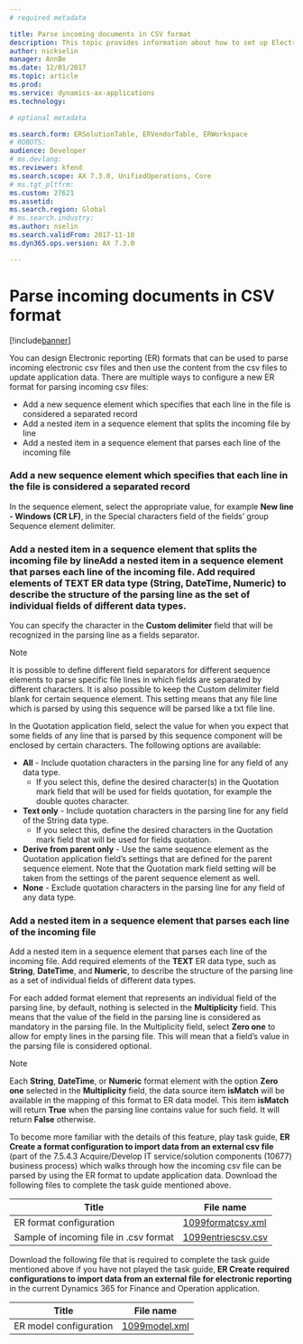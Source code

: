 ```yaml
---
# required metadata

title: Parse incoming documents in CSV format
description: This topic provides information about how to set up Electronic reporting (ER) formats to parse incoming CSV formatted documents. 
author: nickselin
manager: AnnBe
ms.date: 12/01/2017
ms.topic: article
ms.prod: 
ms.service: dynamics-ax-applications
ms.technology: 

# optional metadata

ms.search.form: ERSolutionTable, ERVendorTable, ERWorkspace
# ROBOTS: 
audience: Developer
# ms.devlang: 
ms.reviewer: kfend
ms.search.scope: AX 7.3.0, UnifiedOperations, Core
# ms.tgt_pltfrm: 
ms.custom: 27621
ms.assetid: 
ms.search.region: Global
# ms.search.industry: 
ms.author: nselin
ms.search.validFrom: 2017-11-10
ms.dyn365.ops.version: AX 7.3.0

---
```

# Parse incoming documents in CSV format
[!include[banner](../includes/banner.md)]

You can design Electronic reporting (ER) formats that can be used to parse incoming electronic csv files and then use the content from the csv files to update application data.
There are multiple ways to configure a new ER format for parsing incoming csv files:

- Add a new sequence element which specifies that each line in the file is considered a separated record
- Add a nested item in a sequence element that splits the incoming file by line
- Add a nested item in a sequence element that parses each line of the incoming file

### Add a new sequence element which specifies that each line in the file is considered a separated record
In the sequence element, select the appropriate value, for example **New line - Windows (CR LF)**, in the Special characters field of the fields’ group Sequence element delimiter.

### Add a nested item in a sequence element that splits the incoming file by lineAdd a nested item in a sequence element that parses each line of the incoming file. Add required elements of **TEXT** ER data type (**String**, **DateTime**, **Numeric**) to describe the structure of the parsing line as the set of individual fields of different data types.
You can specify the character in the **Custom delimiter** field that will be recognized in the parsing line as a fields separator.

> [!NOTE]
   > It is possible to define different field separators for different sequence elements to parse specific file lines in which fields are separated by different characters. It is also possible to keep the Custom delimiter field blank for certain sequence element. This setting means that any file line which is parsed by using this sequence will be parsed like a txt file line.

In the Quotation application field, select the value for when you expect that some fields of any line that is parsed by this sequence component will be enclosed by certain characters. The following options are available:

- **All** - Include quotation characters in the parsing line for any field of any data type.
  - If you select this, define the desired character(s) in the Quotation mark field that will be used for fields quotation, for example the double quotes character.
- **Text only** - Include quotation characters in the parsing line for any field of the String data type.
  - If you select this, define the desired characters in the Quotation mark field that will be used for fields quotation.
- **Derive from parent only** - Use the same sequence element as the Quotation application field’s settings that are defined for the parent sequence element.
Note that the Quotation mark field setting will be taken from the settings of the parent sequence element as well.
- **None** - Exclude quotation characters in the parsing line for any field of any data type.

### Add a nested item in a sequence element that parses each line of the incoming file
Add a nested item in a sequence element that parses each line of the incoming file. Add required elements of the **TEXT** ER data type, such as **String**, **DateTime**, and **Numeric**, to describe the structure of the parsing line as a set of individual fields of different data types.

For each added format element that represents an individual field of the parsing line, by default, nothing is selected in the **Multiplicity** field. This means that the value of the field in the parsing line is considered as mandatory in the parsing file.
In the Multiplicity field, select **Zero one** to allow for empty lines in the parsing file. This will mean that a field’s value in the parsing file is considered optional.

> [!NOTE]
   > Each **String**, **DateTime**, or **Numeric** format element with the option **Zero one** selected in the **Multiplicity** field, the data source item **isMatch** will be available in the mapping of this format to ER data model. This item **isMatch** will return **True** when the parsing line contains value for such field. It will return **False** otherwise.

To become more familiar with the details of this feature, play task guide, **ER Create a format configuration to import data from an external csv file** (part of the 7.5.4.3 Acquire/Develop IT service/solution components (10677) business process) which walks through how the incoming csv file can be parsed by using the ER format to update application data.
Download the following files to complete the task guide mentioned above.


| Title                                  | File name          |
|----------------------------------------|--------------------|
| ER format configuration                | [1099formatcsv.xml](https://go.microsoft.com/fwlink/?linkid=862266)  |
| Sample of incoming file in .csv format | [1099entriescsv.csv](https://go.microsoft.com/fwlink/?linkid=862266) |

Download the following file that is required to complete the task guide mentioned above if you have not played the task guide, **ER Create required configurations to import data from an external file for electronic reporting** in the current Dynamics 365 for Finance and Operation application.

| Title                                  | File name          |
|----------------------------------------|--------------------|
| ER model configuration               | [1099model.xml](https://go.microsoft.com/fwlink/?linkid=862266)  |
